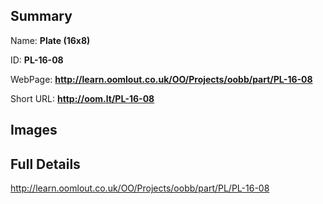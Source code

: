 

## Summary
 
Name: __Plate (16x8)__

ID: __PL-16-08__

WebPage: __http://learn.oomlout.co.uk/OO/Projects/oobb/part/PL-16-08__

Short URL: __http://oom.lt/PL-16-08__


## Images




## Full Details

 http://learn.oomlout.co.uk/OO/Projects/oobb/part/PL/PL-16-08

